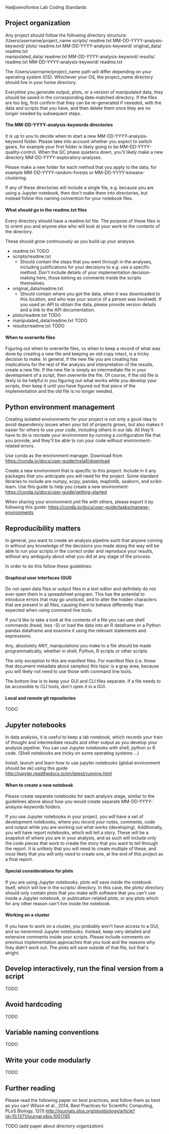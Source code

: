 Hadjixenofontos Lab 
Coding Standards

## Project organization

Any project should follow the following directory structure:
/Users/username/project_name
	scripts/
		readme.txt
		MM-DD-YYYY-analysis-keyword/
	plots/
		readme.txt
		MM-DD-YYYY-analysis-keyword/
	original_data/
		readme.txt     
	manipulated_data/
		readme.txt
		MM-DD-YYYY-analysis-keyword/
	results/
		readme.txt
		MM-DD-YYYY-analysis-keyword/
	readme.txt

The /Users/username/project_name path will differ depending on your operating system (OS). Whichever your OS, the project_name directory should live in your home directory. 

Everytime you generate output, plots, or a version of manipulated data, they should be saved in the corresponding date-matched directory. 
If the files are too big, first confirm that they can be re-generated if neeeded, with the data and scripts that you have, and then delete them once they are no longer needed by subsequent steps. 

#### The MM-DD-YYYY-analysis-keywords directories

It is up to you to decide when to start a new MM-DD-YYYY-analysis-keyword folder. Please take into account whether you expect to switch gears, for example your first folder is likely going to be MM-DD-YYYY-quality-control. When the QC phase quietens down, you'll likely make a new directory MM-DD-YYYY-exploratory-analyses. 

Please make a new folder for each method that you apply to the data, for example MM-DD-YYYY-random-forests or MM-DD-YYYY-kmeans-clustering. 

If any of these directories will include a single file, e.g. because you are using a Jupyter notebook, then don't make them into directories, but instead follow this naming convention for your notebook files. 

#### What should go in the readme.txt files

Every directory should have a readme.txt file. The purpose of these files is to orient you and anyone else who will look at your work to the contents of the directory. 

These should grow continuously as you build up your analysis. 
- readme.txt
TODO
- scripts/readme.txt
	- Should contain the steps that you went through in the analyses, including justifications for your decisions to e.g. use a specific method. Don't include details of your implementation decision-making here, those belong as comments inside the scripts themselves.  
- original_data/readme.txt
	- Should contain where you got the data, when it was downloaded to this location, and who was your source (if a person was involved). If you used an API to obtain the data, please provide version details and a link to the API documentation.  
- plots/readme.txt
TODO
- manipulated_data/readme.txt
TODO
- results/readme.txt
TODO

#### When to overwrite files

Figuring out when to overwrite files, vs when to keep a record of what was done by creating a new file and keeping an old copy intact, is a tricky decision to make. In general, if the new file you are creating has implications for the rest of the analysis and interpretation of the results, create a new file. If the new file is simply an intermediate file in your development of a script, then overwrite the file. Of course, if the old file is likely to be helpful in you figuring out what works while you develop your scripts, then keep it until you have figured out that piece of the implementation and the old file is no longer needed. 

## Python environment management

Creating isolated environments for your project is not only a good idea to avoid dependency issues when your list of projects grows, but also makes it easier for others to use your code, including others in our lab. All they'll have to do is recreate your environment by running a configuration file that you provide, and they'll be able to run your code without environment-related errors. 

Use conda as the environment manager. Download from https://conda.io/docs/user-guide/install/download

Create a new environment that is specific to this project. Include in it any packages that you anticipate you will need for the project. Some standard libraries to include are numpy, scipy, pandas, maplotlib, seaborn, and scikit-learn. Use this guide to help you create a new environment:
https://conda.io/docs/user-guide/getting-started

When sharing your environment.yml file with others, please export it by following this guide:
https://conda.io/docs/user-guide/tasks/manage-environments

## Reproducibility matters

In general, you want to create an analysis pipeline such that anyone coming in without any knowledge of the decisions you made along the way will be able to run your scripts in the correct order and reproduce your results, without any ambiguity about what you did at any stage of the process.

In order to do this follow these guidelines:

#### Graphical user interfaces (GUI)

Do not open data files or output files in a text editor and definitely do not ever open them in a spreadsheet program. This has the potential to introduce errors that may go unoticed, and to alter the hidden characters that are present in all files, causing them to behave differently than expected when using command line tools. 

If you'd like to take a look at the contents of a file you can use shell commands (head, less -S) or load the data into an R dataframe or a Python pandas dataframe and examine it using the relevant statements and expressions.

Any, absolutely ANY, manipulations you make to a file should be made programmatically, whether in shell, Python, R scripts or other scripts.   

The only exception to this are manifest files. For manifest files (i.e. those that document metadata about samples) this topic is a gray area, because you will likely not need to use those with command line tools. 

The bottom line is to keep your GUI and CLI files separate. If a file needs to be accessible to CLI tools, don't open it in a GUI.  

#### Local and remote git repositories
TODO


## Jupyter notebooks

In data analysis, it is useful to keep a lab notebook, which records your train of thought and intermediate results and other output as you develop your analysis pipeline. You can use Jupyter notebooks with shell, python or R code. (Shell notebooks are tricky on some operating systems ...)

Install, launch and learn how to use jupyter notebooks (global environment should be ok) using this guide http://jupyter.readthedocs.io/en/latest/running.html 

#### When to create a new notebook

Please create separate notebooks for each analysis stage, similar to the guidelines above about how you would create separate MM-DD-YYYY-analysis-keywords folders. 

If you use Jupyter notebooks in your project, you will have a set of development notebooks, where you record your notes, comments, code and output while you are working out what works (developing). Additionally, you will have report notebooks, which will tell a story. These will be a snapshot of where you are in your analysis, and as such will include only the code pieces that work to create the story that you want to tell through the report. It is unlikely that you will need to create multiple of these, and most likely that you will only need to create one, at the end of this project as a final report. 

#### Special considerations for plots

If you are using Jupyter notebooks, plots will save inside the notebook itself, which will live in the scripts/ directory. In this case, the plots/ directory should only contain plots that you make with software that you can't use inside a Jupyter notebook, or publication-related plots, or any plots which for any other reason can't live inside the notebook. 

#### Working on a cluster

If you have to work on a cluster, you probably won't have access to a GUI, and so nevermind Jupyter notebooks. Instead, keep very detailed and extensive comments inside your scripts. Please include comments on previous implementation approaches that you took and the reasons why they didn't work out. The plots will save outside of that file, but that's alright. 

## Develop interactively, run the final version from a script
TODO

## Avoid hardcoding
TODO

## Variable naming conventions
TODO

## Write your code modularly
TODO

## Further reading

Please read the following paper on best practices, and follow them as best as you can!
Wilson et al., 2014, Best Practices for Scientific Computing, PLoS Biology, 12(1)
http://journals.plos.org/plosbiology/article?id=10.1371/journal.pbio.1001745

TODO (add paper about directory organization)
